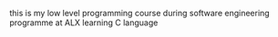 this is my low level programming course during software engineering programme at ALX learning C language
